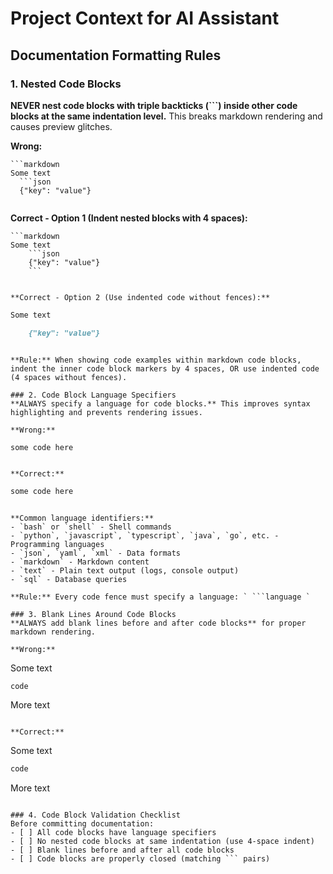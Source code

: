 # Project Context for AI Assistant

## Documentation Formatting Rules

### 1. Nested Code Blocks
**NEVER nest code blocks with triple backticks (```) inside other code blocks at the same indentation level.** This breaks markdown rendering and causes preview glitches.

**Wrong:**
```
```markdown
Some text
  ```json
  {"key": "value"}
  ```
```
```

**Correct - Option 1 (Indent nested blocks with 4 spaces):**
```
```markdown
Some text
    ```json
    {"key": "value"}
    ```
```
```

**Correct - Option 2 (Use indented code without fences):**
```
```markdown
Some text

    {"key": "value"}
```
```

**Rule:** When showing code examples within markdown code blocks, indent the inner code block markers by 4 spaces, OR use indented code (4 spaces without fences).

### 2. Code Block Language Specifiers
**ALWAYS specify a language for code blocks.** This improves syntax highlighting and prevents rendering issues.

**Wrong:**
```
```
some code here
```
```

**Correct:**
```
```python
some code here
```
```

**Common language identifiers:**
- `bash` or `shell` - Shell commands
- `python`, `javascript`, `typescript`, `java`, `go`, etc. - Programming languages
- `json`, `yaml`, `xml` - Data formats
- `markdown` - Markdown content
- `text` - Plain text output (logs, console output)
- `sql` - Database queries

**Rule:** Every code fence must specify a language: ` ```language `

### 3. Blank Lines Around Code Blocks
**ALWAYS add blank lines before and after code blocks** for proper markdown rendering.

**Wrong:**
```
Some text
```python
code
```
More text
```

**Correct:**
```
Some text

```python
code
```

More text
```

### 4. Code Block Validation Checklist
Before committing documentation:
- [ ] All code blocks have language specifiers
- [ ] No nested code blocks at same indentation (use 4-space indent)
- [ ] Blank lines before and after all code blocks
- [ ] Code blocks are properly closed (matching ``` pairs)
